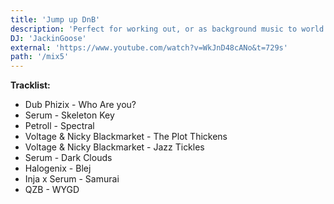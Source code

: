 ```yaml
---
title: 'Jump up DnB'
description: 'Perfect for working out, or as background music to world domination and general destruction, this is music for the villains.'
DJ: 'JackinGoose'
external: 'https://www.youtube.com/watch?v=WkJnD48cANo&t=729s'
path: '/mix5'
---
```

<span className="w-full"><strong> Tracklist:</strong></span>
- Dub Phizix - Who Are you?
- Serum - Skeleton Key
- Petroll - Spectral
- Voltage & Nicky Blackmarket - The Plot Thickens
- Voltage & Nicky Blackmarket - Jazz Tickles
- Serum - Dark Clouds
- Halogenix - Blej
- Inja x Serum - Samurai
- QZB - WYGD